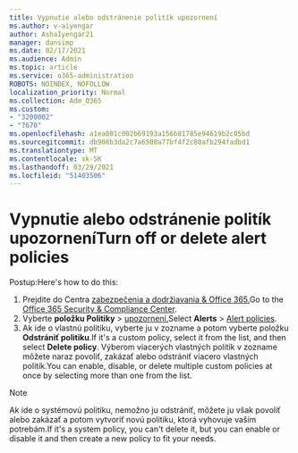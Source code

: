 ```yaml
---
title: Vypnutie alebo odstránenie politík upozornení
ms.author: v-aiyengar
author: AshaIyengar21
manager: dansimp
ms.date: 02/17/2021
ms.audience: Admin
ms.topic: article
ms.service: o365-administration
ROBOTS: NOINDEX, NOFOLLOW
localization_priority: Normal
ms.collection: Adm_O365
ms.custom:
- "3200002"
- "7670"
ms.openlocfilehash: a1ea801c002b69193a156b81785e94619b2c05bd
ms.sourcegitcommit: db908b3da2c7a6508a77bf4f2c80afb294fadbd1
ms.translationtype: MT
ms.contentlocale: sk-SK
ms.lasthandoff: 03/29/2021
ms.locfileid: "51403506"
---
```

# <a name="turn-off-or-delete-alert-policies"></a><span data-ttu-id="9b05b-102">Vypnutie alebo odstránenie politík upozornení</span><span class="sxs-lookup"><span data-stu-id="9b05b-102">Turn off or delete alert policies</span></span>

<span data-ttu-id="9b05b-103">Postup:</span><span class="sxs-lookup"><span data-stu-id="9b05b-103">Here's how to do this:</span></span>

1. <span data-ttu-id="9b05b-104">Prejdite do Centra [zabezpečenia a dodržiavania & Office 365.](https://go.microsoft.com/fwlink/p/?linkid=2077143)</span><span class="sxs-lookup"><span data-stu-id="9b05b-104">Go to the [Office 365 Security & Compliance Center](https://go.microsoft.com/fwlink/p/?linkid=2077143).</span></span>
1. <span data-ttu-id="9b05b-105">Vyberte **položku Politiky**  >  [upozornení.](https://go.microsoft.com/fwlink/?linkid=2103208)</span><span class="sxs-lookup"><span data-stu-id="9b05b-105">Select **Alerts** > [Alert policies](https://go.microsoft.com/fwlink/?linkid=2103208).</span></span>
1. <span data-ttu-id="9b05b-106">Ak ide o vlastnú politiku, vyberte ju v zozname a potom vyberte položku **Odstrániť politiku**.</span><span class="sxs-lookup"><span data-stu-id="9b05b-106">If it's a custom policy, select it from the list, and then select **Delete policy**.</span></span> <span data-ttu-id="9b05b-107">Výberom viacerých vlastných politík v zozname môžete naraz povoliť, zakázať alebo odstrániť viacero vlastných politík.</span><span class="sxs-lookup"><span data-stu-id="9b05b-107">You can enable, disable, or delete multiple custom policies at once by selecting more than one from the list.</span></span>

> [!NOTE]
> <span data-ttu-id="9b05b-108">Ak ide o systémovú politiku, nemožno ju odstrániť, môžete ju však povoliť alebo zakázať a potom vytvoriť novú politiku, ktorá vyhovuje vašim potrebám.</span><span class="sxs-lookup"><span data-stu-id="9b05b-108">If it's a system policy, you can't delete it, but you can enable or disable it and then create a new policy to fit your needs.</span></span>
